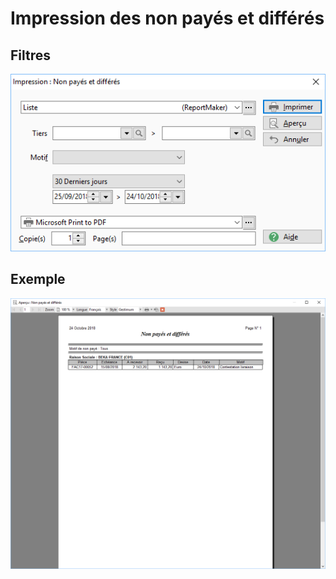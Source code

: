 # Impression des non payés et différés
## Filtres


![](../../../assets/images/Echeances/Impressions/3/Filtres.png)


## Exemple


![](../../../assets/images/Echeances/Impressions/3/Liste.png)


